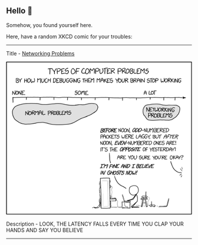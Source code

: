 ## Hello 👀

Somehow, you found yourself here.

Here, have a random XKCD comic for your troubles:

-----------------------------------

Title - [Networking Problems](https://xkcd.com/2259)

![Networking Problems](./random_comic.png)

Description - LOOK, THE LATENCY FALLS EVERY TIME YOU CLAP YOUR HANDS AND SAY YOU BELIEVE

-----------------------------------